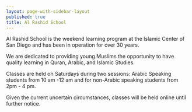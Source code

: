 ```yaml
---
layout: page-with-sidebar-layout
published: true
title: Al Rashid School
---
```

Al Rashid School is the weekend learning program at the Islamic Center of San Diego and has been in operation for over 30 years.

We are dedicated to providing young Muslims the opportunity to have quality learning in Quran, Arabic, and Islamic Studies.

Classes are held on Saturdays during two sessions: Arabic Speaking students from 10 am -12 am and for non-Arabic speaking students from 2pm - 4 pm.

Given the current uncertain circumstances, classes will be held online until further notice. 

<!--
## Please use following links: For registration
  <div class="row pt-10 pb-3">
    <div class="col-md-6 col-6 pb-3">
        <a class="btn btn-sm btn-warning" href="https://docs.google.com/forms/d/e/1FAIpQLSfHOSFa-gyfyaiH3f_iaEIxV9qziq86iLxzIUYnrupI9mLx9A/viewform?fbclid=IwAR02-Vu2ROj6GvKAZopUnR6btFcXpKP1I0pQrI5TIX5H7iov2MQFUmrtvbc" style="width: 100
        %;padding:12px;">Register Student</a>
    </div>
  </div>

For assistance with fees: [click here](https://docs.google.com/forms/u/0/d/19mbqgZOdgmCFgTmhr9It7FCWLBsApfr6msY_eW8EUsU/viewform?edit_requested=true).  

## Please use the buttons below to register and pay fees.

<div class="row pt-10 pb-3">
  <div class="col-md-6 col-6 pb-3">
      <a class="btn btn-sm btn-success" href="https://goodbricksapp.com/icsd.org/cause/al-rashid-school-registration-fee" style="width: 100%;padding:12px;">Registration Fees</a>
  </div>
  <div class="col-md-6 col-6 pb-3">
      <a class="btn btn-sm btn-success" href="https://goodbricksapp.com/icsd.org/cause/al-rashid-school-tuition" style="width: 100%;padding:12px;">Tuition Fees</a>
  </div>
</div>

![AlRashidVirtual.png](https://s3.us-west-2.amazonaws.com/cdn.goodbricks.org/static/media/icsd/alrashid%20school%20flyerr%20-%20updated.png)

![Al Rashid Virtual Academy Registration.png](https://s3.us-west-2.amazonaws.com/cdn.goodbricks.org/static/media/icsd/alrashidvirtualacademy-calendar-updated.png)

![Al Rashid Virtual Academy Tuition.png]({{site.baseurl}}/media/Al%20Rashid%20Virtual%20Academy%20Tuition.png)

![Al Rashid Virtual Academy Calendar.png]({{site.baseurl}}/media/Al%20Rashid%20Virtual%20Academy%20Calendar.png)

![ArshidSchool14andup.jpeg]({{site.baseurl}}/media/ArshidSchool14andup.jpeg)

<div class="row pt-10 pb-3">
    <div class="col-12 pb-3">
        <a class="btn btn-sm btn-warning" href="https://forms.gle/LwA8GGdQtQDWvPbQ8" style="width: 100%;padding:12px;white-space: normal;">Boys 14+ Tuition Free - Register here</a>
    </div>
  </div>
  
-->
